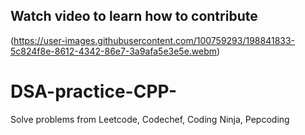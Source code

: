 ## Watch video to learn how to contribute
(https://user-images.githubusercontent.com/100759293/198841833-5c824f8e-8612-4342-86e7-3a9afa5e3e5e.webm)
# DSA-practice-CPP-
Solve problems from Leetcode, Codechef, Coding Ninja, Pepcoding
